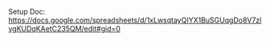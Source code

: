 Setup Doc: https://docs.google.com/spreadsheets/d/1xLwsqtayQIYX1BuSGUqgDo8V7zlvgKUDqKAetC235QM/edit#gid=0
